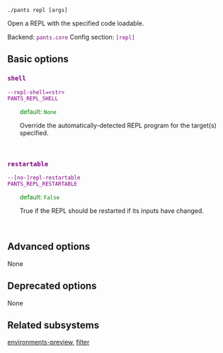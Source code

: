 ```
./pants repl [args]
```
Open a REPL with the specified code loadable.

Backend: <span style="color: purple"><code>pants.core</code></span>
Config section: <span style="color: purple"><code>[repl]</code></span>

## Basic options

<div style="color: purple">

### `shell`

  <code>--repl-shell=&lt;str&gt;</code><br>
  <code>PANTS_REPL_SHELL</code><br>
</div>
<div style="padding-left: 2em;">
<span style="color: green">default: <code>None</code></span>

<br>

Override the automatically-detected REPL program for the target(s) specified.
</div>
<br>

<div style="color: purple">

### `restartable`

  <code>--[no-]repl-restartable</code><br>
  <code>PANTS_REPL_RESTARTABLE</code><br>
</div>
<div style="padding-left: 2em;">
<span style="color: green">default: <code>False</code></span>

<br>

True if the REPL should be restarted if its inputs have changed.
</div>
<br>


## Advanced options

None

## Deprecated options

None


## Related subsystems
[environments-preview](environments-preview.md), [filter](filter.md)
